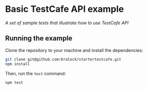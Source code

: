 # Basic TestCafe API example

*A set of sample tests that illustrate how to use TestCafe API*

## Running the example

Clone the repository to your machine and install the dependencies:

```sh
git clone git@github.com:Kralock/startertestcafe.git
npm install
```

Then, run the `test` command:

```sh
npm test
```
